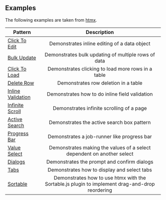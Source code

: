 ## Examples

The following examples are taken from [htmx](https://htmx.org/examples).

| Pattern        | 	Description           |
| ------------- |:-------------:|
[Click To Edit](click-to-edit)|	Demonstrates inline editing of a data object
[Bulk Update](bulk-update)|	Demonstrates bulk updating of multiple rows of data
[Click To Load](click-to-load)|	Demonstrates clicking to load more rows in a table
[Delete Row](delete-row)|	Demonstrates row deletion in a table
[Inline Validation](inline-validation)|	Demonstrates how to do inline field validation
[Infinite Scroll](infinite-scroll)|	Demonstrates infinite scrolling of a page
[Active Search](active-search)|	Demonstrates the active search box pattern
[Progress Bar](progress-bar)|	Demonstrates a job-runner like progress bar
[Value Select](value-select)|	Demonstrates making the values of a select dependent on another select
[Dialogs](dialogs)|	Demonstrates the prompt and confirm dialogs
[Tabs](tabs-hateoas)|	Demonstrates how to display and select tabs
[Sortable](sortable)|	Demonstrates how to use htmx with the Sortable.js plugin to implement drag-and-drop reordering

